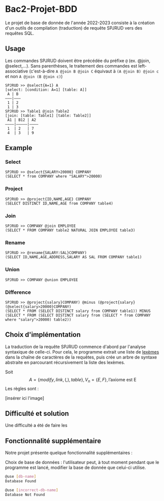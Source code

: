 # Bac2-Projet-BDD

Le projet de base de donnée de l'année 2022-2023 consiste à la création d'un outils de compilation (traduction) de requête SPJRUD vers des requêtes SQL.

## Usage

Les commandes SPJRUD doivent être précédée du préfixe `@` (ex. @join, @select,...). 
Sans parenthèses, le traitement des commandes est left-associative (c'est-à-dire `A @join B @join C` équivaut à `(A @join B) @join c` et non `A @join (B @join c)`)
```
SPJRUD >> @select{A=1} A
[select: [condition: A=1] [table: A]]
 A | B 
———|———
 1 | 2 
 1 | 3 
SPJRUD >> Table1 @join Table2
[join: [table: Table1] [table: Table2]]
 A1 | B12 | A2
————|—————|————
 1  | 2   | 7
 4  | 3   | 9
```
## Example
### Select
````
SPJRUD >> @select{SALARY>20000} COMPANY 
(SELECT * from COMPANY where "SALARY">20000)
```` 
### Project
````
SPJRUD >> @project{ID,NAME,AGE} COMPANY
(SELECT DISTINCT ID,NAME,AGE from COMPANY table4)
````
### Join
````
SPJRUD >> COMPANY @join EMPLOYEE
(SELECT * FROM COMPANY table2 NATURAL JOIN EMPLOYEE table3)
````
### Rename
````
SPJRUD >> @rename{SALARY:SAL}COMPANY)
(SELECT ID,NAME,AGE,ADDRESS,SALARY AS SAL FROM COMPANY table1)
````
### Union 
````
SPJRUD >> COMPANY @union EMPLOYEE

````
### Difference
````
SPJRUD >> @project{salary}COMPANY) @minus (@project{salary}(@select{salary>20000}COMPANY)
(SELECT * FROM (SELECT DISTINCT salary from COMPANY table1)) MINUS (SELECT * FROM (SELECT DISTINCT salary from (SELECT * from COMPANY where "salary">20000) table2))
````
## Choix d'implémentation

La traduction de la requête SPJRUD commence d'abord par l'analyse syntaxique de celle-ci. Pour cela, le programme extrait une liste de [lexèmes](https://fr.wikipedia.org/wiki/Lex%C3%A8me) dans la chaîne de caractères de la requêtes, puis crée un arbre de syntaxe abstraite en parcourant récursivement la liste des lexèmes.

Soit $$A = \{modify , link , ( , ) , table\}, V_n = \{E, F\}, \text{l'axiome est E}$$
Les règles sont :

[insérer ici l'image]


## Difficulté et solution
Une difficulté a été de faire les 

## Fonctionnalité supplémentaire
Notre projet présente quelque fonctionnalité supplémentaires :

Choix de base de données : l'utilisateur peut, à tout moment pendant que le programme est lancé, modifier la base de donnée que celui-ci utilise.
```bash
@use [db-name]
Database Found

@use [incorrect-db-name]
Database Not Found


```

